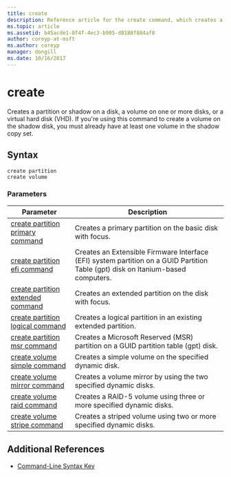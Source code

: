 ```yaml
---
title: create
description: Reference article for the create command, which creates a partition or shadow partition on a disk, a volume on one or more disks, or a virtual hard disk (VHD).
ms.topic: article
ms.assetid: b45acde1-8f4f-4ec3-b905-d8188f884af8
author: coreyp-at-msft
ms.author: coreyp
manager: dongill
ms.date: 10/16/2017
---
```


# create

Creates a partition or shadow on a disk, a volume on one or more disks, or a virtual hard disk (VHD). If you're using this command to create a volume on the shadow disk, you must already have at least one volume in the shadow copy set.

## Syntax

```
create partition
create volume
```

### Parameters

| Parameter | Description |
| --------- | ----------- |
| [create partition primary command](create-partition-primary.md) | Creates a primary partition on the basic disk with focus. |
| [create partition efi command](create-partition-efi.md) | Creates an Extensible Firmware Interface (EFI) system partition on a GUID Partition Table (gpt) disk on Itanium-based computers. |
| [create partition extended command](create-partition-extended.md) | Creates an extended partition on the disk with focus. |
| [create partition logical command](create-partition-logical.md) | Creates a logical partition in an existing extended partition. |
| [create partition msr command](create-partition-msr.md) | Creates a Microsoft Reserved (MSR) partition on a GUID partition table (gpt) disk. |
| [create volume simple command](create-volume-simple.md) | Creates a simple volume on the specified dynamic disk. |
| [create volume mirror command](create-volume-mirror.md) | Creates a volume mirror by using the two specified dynamic disks. |
| [create volume raid command](create-volume-raid.md) | Creates a RAID-5 volume using three or more specified dynamic disks. |
| [create volume stripe command](create-volume-stripe.md) | Creates a striped volume using two or more specified dynamic disks. |

## Additional References

- [Command-Line Syntax Key](command-line-syntax-key.md)
